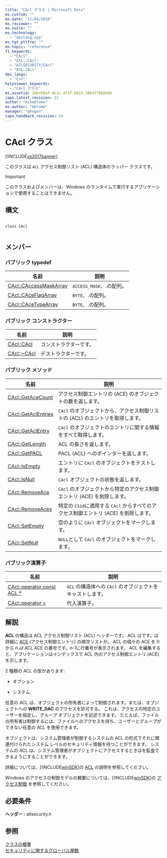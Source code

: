 ```yaml
---
title: "CAcl クラス | Microsoft Docs"
ms.custom: ""
ms.date: "11/04/2016"
ms.reviewer: ""
ms.suite: ""
ms.technology: 
  - "devlang-cpp"
ms.tgt_pltfrm: ""
ms.topic: "reference"
f1_keywords: 
  - "CAcl"
  - "ATL::CAcl"
  - "ATLSECURITY/CAcl"
  - "ATL.CAcl"
dev_langs: 
  - "C++"
helpviewer_keywords: 
  - "CAcl クラス"
ms.assetid: 20bcb9af-dc1c-4737-b923-3864776680d6
caps.latest.revision: 21
author: "mikeblome"
ms.author: "mblome"
manager: "ghogen"
caps.handback.revision: 24
---
```

# CAcl クラス
[!INCLUDE[vs2017banner](../../assembler/inline/includes/vs2017banner.md)]

このクラスは `ACL` アクセス制御リスト \(ACL\) 構造体のラッパー クラスです。  
  
> [!IMPORTANT]
>  このクラスおよびメンバーは、Windows のランタイムで実行するアプリケーションで使用することはできません。  
  
## 構文  
  
```  
  
class CAcl  
  
```  
  
## メンバー  
  
### パブリック typedef  
  
|名前|説明|  
|--------|--------|  
|[CAcl::CAccessMaskArray](../Topic/CAcl::CAccessMaskArray.md)|`ACCESS_MASK`、.の配列。|  
|[CAcl::CAceFlagArray](../Topic/CAcl::CAceFlagArray.md)|`BYTE`、.の配列。|  
|[CAcl::CAceTypeArray](../Topic/CAcl::CAceTypeArray.md)|`BYTE`、.の配列。|  
  
### パブリック コンストラクター  
  
|名前|説明|  
|--------|--------|  
|[CAcl::CAcl](../Topic/CAcl::CAcl.md)|コンストラクターです。|  
|[CAcl::~CAcl](../Topic/CAcl::~CAcl.md)|デストラクターです。|  
  
### パブリック メソッド  
  
|名前|説明|  
|--------|--------|  
|[CAcl::GetAceCount](../Topic/CAcl::GetAceCount.md)|アクセス制御エントリの \(ACE\) のオブジェクトの数を返します。|  
|[CAcl::GetAclEntries](../Topic/CAcl::GetAclEntries.md)|`CAcl` のオブジェクトから、アクセス制御リストの \(ACL\) のエントリを取得します。|  
|[CAcl::GetAclEntry](../Topic/CAcl::GetAclEntry.md)|`CAcl` のオブジェクトのエントリに関する情報をすべて取得します。|  
|[CAcl::GetLength](../Topic/CAcl::GetLength.md)|ACL の長さを返します。|  
|[CAcl::GetPACL](../Topic/CAcl::GetPACL.md)|PACL \(ACL\) へのポインターを返します。|  
|[CAcl::IsEmpty](../Topic/CAcl::IsEmpty.md)|エントリに `CAcl` のオブジェクトをテストします。|  
|[CAcl::IsNull](../Topic/CAcl::IsNull.md)|`CAcl` オブジェクトの状態を返します。|  
|[CAcl::RemoveAce](../Topic/CAcl::RemoveAce.md)|`CAcl` のオブジェクトから特定のアクセス制御エントリ \(ACE\) を削除します。|  
|[CAcl::RemoveAces](../Topic/CAcl::RemoveAces.md)|特定の `CSid`に適用する `CAcl` からすべてのアクセス制御エントリ \(ACE\) を削除します。|  
|[CAcl::SetEmpty](../Topic/CAcl::SetEmpty.md)|空のように `CAcl` オブジェクトをマークします。|  
|[CAcl::SetNull](../Topic/CAcl::SetNull.md)|`NULL`として `CAcl` のオブジェクトをマークします。|  
  
### パブリック演算子  
  
|名前|説明|  
|--------|--------|  
|[CAcl::operator const ACL \*](../Topic/CAcl::operator%20const%20ACL%20*.md)|`ACL` の構造体への `CAcl` のオブジェクトをキャストします。|  
|[CAcl::operator \=](../Topic/CAcl::operator%20=.md)|代入演算子。|  
  
## 解説  
 **ACL** の構造は ACL アクセス制御リスト \(ACL\) ヘッダーです。  ACL はです。は詳細に [ACE](http://msdn.microsoft.com/library/windows/desktop/aa374868) \(アクセス制御エントリ\) の順次リストが。  ACL の個々の ACE を 0 から *n は* ACL ACE の番号です。*n\-1*に行番号が表示されます。  ACL を編集すると、アプリケーションはインデックスで ACL 内のアクセス制御エントリ \(ACE\) を示します。  
  
 2 種類の ACL の型があります:  
  
-   オプション  
  
-   システム  
  
 任意の ACL は、オブジェクトの所有者によって制御されます。または、オブジェクトへの **WRITE\_DAC** のアクセスを許可する。  これは、アクセスの特定のユーザーを指定し、グループ オブジェクトを記述できます。  たとえば、ファイルの所有者は制御するには、ファイルへのアクセスを持ち、ユーザーとグループができない任意の ACL を使用できます。  
  
 オブジェクトは、システム管理者が制御するシステムの ACL の形式でそれに関連付けられたシステム レベルのセキュリティ情報を持つことができます。  システムの ACL は、システム管理者がオブジェクトにアクセスするときはを監査できるようにすることができます。  
  
 詳細については、[!INCLUDE[winSDK](../../atl/includes/winsdk_md.md)]の [ACL](http://msdn.microsoft.com/library/windows/desktop/aa374872) の説明を参照してください。  
  
 Windows のアクセスの制御モデルの概要については、[!INCLUDE[winSDK](../../atl/includes/winsdk_md.md)]の [アクセス制御](http://msdn.microsoft.com/library/windows/desktop/aa374860) を参照してください。  
  
## 必要条件  
 **ヘッダー :** atlsecurity.h  
  
## 参照  
 [クラスの概要](../../atl/atl-class-overview.md)   
 [セキュリティに関するグローバル関数](../../atl/reference/security-global-functions.md)